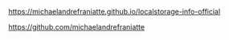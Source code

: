 ﻿https://michaelandrefraniatte.github.io/localstorage-info-official  
  
https://github.com/michaelandrefraniatte  